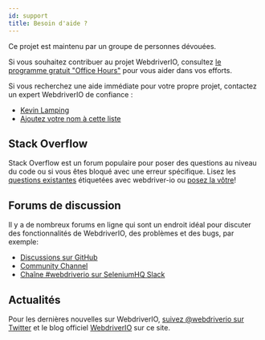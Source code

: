 ```yaml
---
id: support
title: Besoin d'aide ?
---
```


Ce projet est maintenu par un groupe de personnes dévouées.

Si vous souhaitez contribuer au projet WebdriverIO, consultez [le programme gratuit "Office Hours"](/blog/2020/07/01/office-hours) pour vous aider dans vos efforts.

Si vous recherchez une aide immédiate pour votre propre projet, contactez un expert WebdriverIO de confiance :

- [Kevin Lamping](https://www.codementor.io/@kevinlamping)
- [Ajoutez votre nom à cette liste](https://github.com/webdriverio/webdriverio/edit/master/website/docs/Support.md)

## Stack Overflow

Stack Overflow est un forum populaire pour poser des questions au niveau du code ou si vous êtes bloqué avec une erreur spécifique. Lisez les [questions existantes](https://stackoverflow.com/questions/tagged/webdriver-io) étiquetées avec webdriver-io ou [posez la vôtre](https://stackoverflow.com/questions/ask?tags=webdriver-io)!

## Forums de discussion

Il y a de nombreux forums en ligne qui sont un endroit idéal pour discuter des fonctionnalités de WebdriverIO, des problèmes et des bugs, par exemple:

- [Discussions sur GitHub](https://github.com/webdriverio/webdriverio/discussions)
- [Community Channel](https://discord.webdriver.io)
- [Chaîne #webdriverio sur SeleniumHQ Slack](https://join.slack.com/t/seleniumhq/shared_invite/zt-vv33sc0w-VKKQop3WDV_lfrLXGGHvDw)

## Actualités

Pour les dernières nouvelles sur WebdriverIO, [suivez @webdriverio sur Twitter](https://twitter.com/webdriverio) et le blog officiel [WebdriverIO](/blog) sur ce site.
